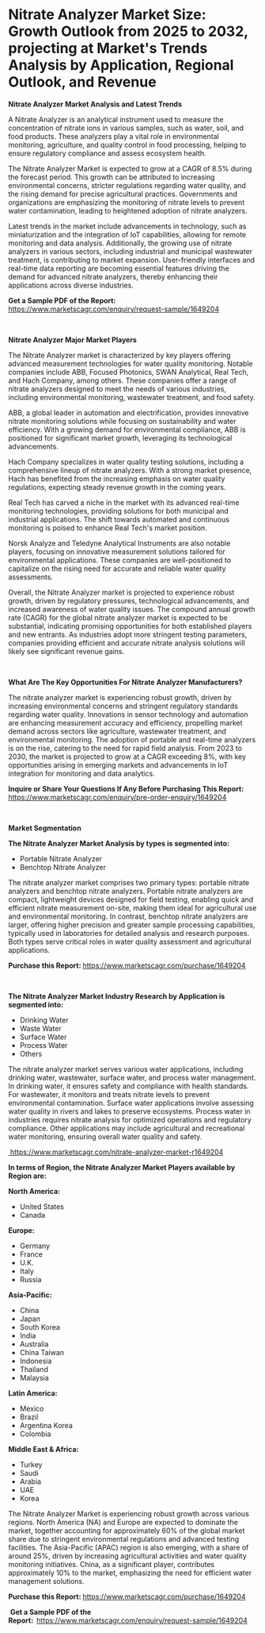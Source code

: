 <p><h1>Nitrate Analyzer Market Size: Growth Outlook from 2025 to 2032, projecting at Market's Trends Analysis by Application, Regional Outlook, and Revenue</h1></p><p><strong>Nitrate Analyzer Market Analysis and Latest Trends</strong></p>
<p><p>A Nitrate Analyzer is an analytical instrument used to measure the concentration of nitrate ions in various samples, such as water, soil, and food products. These analyzers play a vital role in environmental monitoring, agriculture, and quality control in food processing, helping to ensure regulatory compliance and assess ecosystem health.</p><p>The Nitrate Analyzer Market is expected to grow at a CAGR of 8.5% during the forecast period. This growth can be attributed to increasing environmental concerns, stricter regulations regarding water quality, and the rising demand for precise agricultural practices. Governments and organizations are emphasizing the monitoring of nitrate levels to prevent water contamination, leading to heightened adoption of nitrate analyzers.</p><p>Latest trends in the market include advancements in technology, such as miniaturization and the integration of IoT capabilities, allowing for remote monitoring and data analysis. Additionally, the growing use of nitrate analyzers in various sectors, including industrial and municipal wastewater treatment, is contributing to market expansion. User-friendly interfaces and real-time data reporting are becoming essential features driving the demand for advanced nitrate analyzers, thereby enhancing their applications across diverse industries.</p></p>
<p><strong>Get a Sample PDF of the Report:&nbsp;</strong> <a href="https://www.marketscagr.com/enquiry/request-sample/1649204?utm_campaign=3040&utm_medium=2&utm_source=Github&utm_content=ia&utm_term=16042025&utm_id=nitrate-analyzer">https://www.marketscagr.com/enquiry/request-sample/1649204</a></p>
<p>&nbsp;</p>
<p><strong>Nitrate Analyzer Major Market Players</strong></p>
<p><p>The Nitrate Analyzer market is characterized by key players offering advanced measurement technologies for water quality monitoring. Notable companies include ABB, Focused Photonics, SWAN Analytical, Real Tech, and Hach Company, among others. These companies offer a range of nitrate analyzers designed to meet the needs of various industries, including environmental monitoring, wastewater treatment, and food safety.</p><p>ABB, a global leader in automation and electrification, provides innovative nitrate monitoring solutions while focusing on sustainability and water efficiency. With a growing demand for environmental compliance, ABB is positioned for significant market growth, leveraging its technological advancements.</p><p>Hach Company specializes in water quality testing solutions, including a comprehensive lineup of nitrate analyzers. With a strong market presence, Hach has benefited from the increasing emphasis on water quality regulations, expecting steady revenue growth in the coming years.</p><p>Real Tech has carved a niche in the market with its advanced real-time monitoring technologies, providing solutions for both municipal and industrial applications. The shift towards automated and continuous monitoring is poised to enhance Real Tech's market position.</p><p>Norsk Analyze and Teledyne Analytical Instruments are also notable players, focusing on innovative measurement solutions tailored for environmental applications. These companies are well-positioned to capitalize on the rising need for accurate and reliable water quality assessments.</p><p>Overall, the Nitrate Analyzer market is projected to experience robust growth, driven by regulatory pressures, technological advancements, and increased awareness of water quality issues. The compound annual growth rate (CAGR) for the global nitrate analyzer market is expected to be substantial, indicating promising opportunities for both established players and new entrants. As industries adopt more stringent testing parameters, companies providing efficient and accurate nitrate analysis solutions will likely see significant revenue gains.</p></p>
<p>&nbsp;</p>
<p><strong>What Are The Key Opportunities For Nitrate Analyzer Manufacturers?</strong></p>
<p><p>The nitrate analyzer market is experiencing robust growth, driven by increasing environmental concerns and stringent regulatory standards regarding water quality. Innovations in sensor technology and automation are enhancing measurement accuracy and efficiency, propelling market demand across sectors like agriculture, wastewater treatment, and environmental monitoring. The adoption of portable and real-time analyzers is on the rise, catering to the need for rapid field analysis. From 2023 to 2030, the market is projected to grow at a CAGR exceeding 8%, with key opportunities arising in emerging markets and advancements in IoT integration for monitoring and data analytics.</p></p>
<p><strong>Inquire or Share Your Questions If Any Before Purchasing This Report:</strong> <a href="https://www.marketscagr.com/enquiry/pre-order-enquiry/1649204?utm_campaign=3040&utm_medium=2&utm_source=Github&utm_content=ia&utm_term=16042025&utm_id=nitrate-analyzer">https://www.marketscagr.com/enquiry/pre-order-enquiry/1649204</a></p>
<p>&nbsp;</p>
<p><strong>Market Segmentation</strong></p>
<p><strong>The Nitrate Analyzer Market Analysis by types is segmented into:</strong></p>
<p><ul><li>Portable Nitrate Analyzer</li><li>Benchtop Nitrate Analyzer</li></ul></p>
<p><p>The nitrate analyzer market comprises two primary types: portable nitrate analyzers and benchtop nitrate analyzers. Portable nitrate analyzers are compact, lightweight devices designed for field testing, enabling quick and efficient nitrate measurement on-site, making them ideal for agricultural use and environmental monitoring. In contrast, benchtop nitrate analyzers are larger, offering higher precision and greater sample processing capabilities, typically used in laboratories for detailed analysis and research purposes. Both types serve critical roles in water quality assessment and agricultural applications.</p></p>
<p><strong>Purchase this Report:&nbsp;</strong><a href="https://www.marketscagr.com/purchase/1649204?utm_campaign=3040&utm_medium=2&utm_source=Github&utm_content=ia&utm_term=16042025&utm_id=nitrate-analyzer">https://www.marketscagr.com/purchase/1649204</a></p>
<p>&nbsp;</p>
<p><strong>The Nitrate Analyzer Market Industry Research by Application is segmented into:</strong></p>
<p><ul><li>Drinking Water</li><li>Waste Water</li><li>Surface Water</li><li>Process Water</li><li>Others</li></ul></p>
<p><p>The nitrate analyzer market serves various water applications, including drinking water, wastewater, surface water, and process water management. In drinking water, it ensures safety and compliance with health standards. For wastewater, it monitors and treats nitrate levels to prevent environmental contamination. Surface water applications involve assessing water quality in rivers and lakes to preserve ecosystems. Process water in industries requires nitrate analysis for optimized operations and regulatory compliance. Other applications may include agricultural and recreational water monitoring, ensuring overall water quality and safety.</p></p>
<p><a href="https://www.marketscagr.com/nitrate-analyzer-market-r1649204?utm_campaign=3040&utm_medium=2&utm_source=Github&utm_content=ia&utm_term=16042025&utm_id=nitrate-analyzer">&nbsp;https://www.marketscagr.com/nitrate-analyzer-market-r1649204</a></p>
<p><strong>In terms of Region, the Nitrate Analyzer Market Players available by Region are:</strong></p>
<p>
    <p> <strong> North America: </strong>
        <ul>
            <li>United States</li>
            <li>Canada</li>
        </ul>
        </p> 
    <p> <strong> Europe: </strong>
        <ul>
            <li>Germany</li>
            <li>France</li>
            <li>U.K.</li>
            <li>Italy</li>
            <li>Russia</li>
        </ul>
        </p> 
    <p> <strong> Asia-Pacific: </strong>
        <ul>
            <li>China</li>
            <li>Japan</li>
            <li>South Korea</li>
            <li>India</li>
            <li>Australia</li>
            <li>China Taiwan</li>
            <li>Indonesia</li>
            <li>Thailand</li>
            <li>Malaysia</li>
        </ul>
        </p> 
    <p> <strong> Latin America: </strong>
        <ul>
            <li>Mexico</li>
            <li>Brazil</li>
            <li>Argentina Korea</li>
            <li>Colombia</li>
        </ul>
        </p> 
    <p> <strong> Middle East & Africa: </strong>
        <ul>
            <li>Turkey</li>
            <li>Saudi</li>
            <li>Arabia</li>
            <li>UAE</li>
            <li>Korea</li>
        </ul>
    </p>
    </p>
<p><p>The Nitrate Analyzer Market is experiencing robust growth across various regions. North America (NA) and Europe are expected to dominate the market, together accounting for approximately 60% of the global market share due to stringent environmental regulations and advanced testing facilities. The Asia-Pacific (APAC) region is also emerging, with a share of around 25%, driven by increasing agricultural activities and water quality monitoring initiatives. China, as a significant player, contributes approximately 10% to the market, emphasizing the need for efficient water management solutions.</p></p>
<p><strong>Purchase this Report: </strong><a href="https://www.marketscagr.com/purchase/1649204?utm_campaign=3040&utm_medium=2&utm_source=Github&utm_content=ia&utm_term=16042025&utm_id=nitrate-analyzer">https://www.marketscagr.com/purchase/1649204</a></p>
<p>&nbsp;<strong>Get a Sample PDF of the Report:&nbsp;&nbsp;</strong><a href="https://www.marketscagr.com/enquiry/request-sample/1649204?utm_campaign=3040&utm_medium=2&utm_source=Github&utm_content=ia&utm_term=16042025&utm_id=nitrate-analyzer">https://www.marketscagr.com/enquiry/request-sample/1649204</a></p>
<p><strong></strong></p>
<p><p></p><p></p><p></p></p>